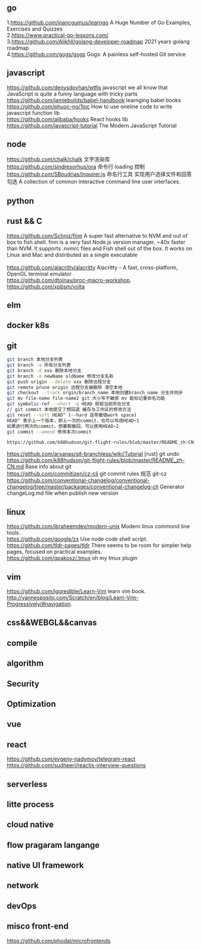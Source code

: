 ## go

1.https://github.com/inancgumus/learngo A Huge Number of Go Examples, Exercises and Quizzes </br> 
2.https://www.practical-go-lessons.com/ </br> 
3.https://github.com/Alikhll/golang-developer-roadmap 2021 years golang roadmap <br>
4.https://github.com/gogs/gogs Gogs: A painless self-hosted Git service </br>

## javascript

https://github.com/denysdovhan/wtfjs javascript we all know that JavaScript is quite a funny language with tricky parts <br>
https://github.com/jamiebuilds/babel-handbook learnging babel books<br>
https://github.com/phuoc-ng/1loc How to use oneline code to write javascript function lib<br>
https://github.com/alibaba/hooks React hooks lib <br>
https://github.com/javascript-tutorial The Modern JavaScript Tutorial <br>

## node

https://github.com/chalk/chalk 文字渲染库 <br>
https://github.com/sindresorhus/ora 命令行 loading 控制 <br>
https://github.com/SBoudrias/Inquirer.js 命名行工具 实现用户选择文件和回答勾选 A collection of common interactive command line user interfaces.<br>

## python

## rust && C

https://github.com/Schniz/fnm A super fast alternative to NVM and out of box to fish shell. fnm is a very fast Node.js version manager, ~40x faster than NVM. It supports .nvmrc files and Fish shell out of the box. It works on Linux and Mac and distributed as a single executable <br>  
https://github.com/alacritty/alacritty Alacritty - A fast, cross-platform, OpenGL terminal emulator <br>
https://github.com/dtolnay/proc-macro-workshop.   
https://github.com/xpbsm/volta    
## elm

## docker k8s

## git

```bash
git branch 本地分支列表
git branch -a 所有分支列表
git branch -d xxx 删除本地分支
git branch -m newName oldName 修改分支名称
git push origin --delete xxx 删除远程分支
git remote prune origin 远程分支被删除 清空本地
git checkout --track orgin/branch_name 本地创建branch_name 分支并同步
git mv file-name file-name2 git 大小写不敏感 mv 能标记重命名功能
git symbolic-ref --short -q HEAD 获取当前所在分支
// git commit 本地提交了想回退 缓存与工作区的修改方法
git reset --soft HEAD^ (--hard 连带撤销work space)
HEAD^ 表示上一个版本，即上一次的commit，也可以写成HEAD~1
如果进行两次的commit，想要都撤回，可以使用HEAD~2
git commit --amend 修改本次commit

https://github.com/k88hudson/git-flight-rules/blob/master/README_zh-CN.md
```

https://github.com/arxanas/git-branchless/wiki/Tutorial [rust] git undo <br>
https://github.com/k88hudson/git-flight-rules/blob/master/README_zh-CN.md Base info about git <br>
https://github.com/commitizen/cz-cli git commit rules 规范 git-cz <br>
https://github.com/conventional-changelog/conventional-changelog/tree/master/packages/conventional-changelog-cli Generator changeLog.md file when publish new version <br>

## linux

https://github.com/ibraheemdev/modern-unix Modern linux commond line tools. <br>
https://github.com/google/zx Use node code shell script. <br>
https://github.com/tldr-pages/tldr There seems to be room for simpler help pages, focused on practical examples. <br>
https://github.com/gpakosz/.tmux oh my tmux plugin <br>

## vim

https://github.com/iggredible/Learn-Vim learn vim book.   
http://yannesposito.com/Scratch/en/blog/Learn-Vim-Progressively/#navigation. 

## css&&WEBGL&&canvas

## compile

## algorithm

## Security

## Optimization

## vue

## react

https://github.com/evgeny-nadymov/telegram-react <br>
https://github.com/sudheerj/reactjs-interview-questions <br>

## serverless

## litte process

## cloud native

## flow pragaram langange

## native UI framework

## network

## devOps

## misco front-end

https://github.com/phodal/microfrontends
